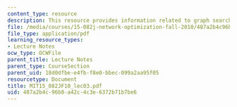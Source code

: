 ```yaml
---
content_type: resource
description: This resource provides information related to graph search algorithms.
file: /media/courses/15-082j-network-optimization-fall-2010/487a2b4c96b8a42c4c3e6372b71b7be6_MIT15_082JF10_lec03.pdf
file_type: application/pdf
learning_resource_types:
- Lecture Notes
ocw_type: OCWFile
parent_title: Lecture Notes
parent_type: CourseSection
parent_uid: 18d0dfbe-e4fb-f8e0-bbec-099a2aa95f05
resourcetype: Document
title: MIT15_082JF10_lec03.pdf
uid: 487a2b4c-96b8-a42c-4c3e-6372b71b7be6
---
```

